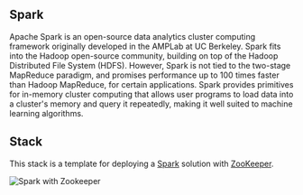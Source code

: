 ## Spark
Apache Spark is an open-source data analytics cluster computing framework originally developed in the AMPLab at UC Berkeley. Spark fits into the Hadoop open-source community, building on top of the Hadoop Distributed File System (HDFS). However, Spark is not tied to the two-stage MapReduce paradigm, and promises performance up to 100 times faster than Hadoop MapReduce, for certain applications. Spark provides primitives for in-memory cluster computing that allows user programs to load data into a cluster's memory and query it repeatedly, making it well suited to machine learning algorithms.

## Stack
This stack is a template for deploying a [Spark](http://spark.apache.org/) solution with [ZooKeeper](http://zookeeper.apache.org/).

![](https://trello-attachments.s3.amazonaws.com/5369add918a15e844104d0ef/536b4d9e4a9d69b21b5c2ac1/1210x944/6a16d76fdc5cbec8fe4fda56a72400f8/spark.png "Spark with Zookeeper")

